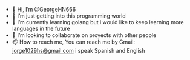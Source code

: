 - 👋 Hi, I’m @GeorgeHN666
- 👀 I’m just getting into this programming world
- 🌱 I’m currently learning golang but i would like to keep learning more languages in the future
- 💞️ I’m looking to collaborate on proyects with other people
- 📫 How to reach me, You can reach me by Gmail: jorge1029hs@gmail.com i speak Spanish and English

<!---
GeorgeHN666/GeorgeHN666 is a ✨ special ✨ repository because its `README.md` (this file) appears on your GitHub profile.
You can click the Preview link to take a look at your changes.
--->

